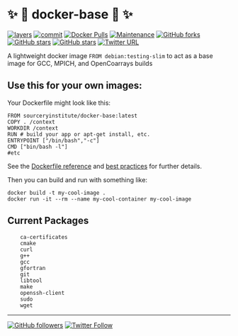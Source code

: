 
✨ 🐋 docker-base 🚢 ✨
========================

[![layers](https://images.microbadger.com/badges/image/sourceryinstitute/docker-base.svg)](https://hub.docker.com/r/sourceryinstitute/docker-base/)
[![commit](https://images.microbadger.com/badges/commit/sourceryinstitute/docker-base.svg)](https://hub.docker.com/r/sourceryinstitute/docker-base)
[![Docker Pulls](https://img.shields.io/docker/pulls/sourceryinstitute/docker-base.svg)](https://hub.docker.com/r/sourceryinstitute/docker-base/)
[![Maintenance](https://img.shields.io/maintenance/yes/2017.svg)]()
[![GitHub forks](https://img.shields.io/github/forks/sourceryinstitute/docker-base.svg?style=social&label=Fork)](https://github.com/sourceryinstitute/docker-base/fork)
[![GitHub stars](https://img.shields.io/github/stars/sourceryinstitute/docker-base.svg?style=social&label=Star)](https://github.com/sourceryinstitute/docker-base)
[![GitHub stars](https://img.shields.io/github/watchers/sourceryinstitute/docker-base.svg?style=social&label=Watch)](https://github.com/sourceryinstitute/docker-base)
[![Twitter URL](https://img.shields.io/twitter/url/http/shields.io.svg?style=social)](https://twitter.com/intent/tweet?hashtags=docker%2Cbuild%2CGCC%2CMPI&related=docker&text=Lightweight%20docker%20base%20image%20for%20building%20GCC%2C%20MPICH%20and%20OpenCoarrays%21&url=https%3A//github.com/sourceryinstitute/docker-base&via=zbeekman)

A lightweight docker image `FROM debian:testing-slim` to act as a base
image for GCC, MPICH, and OpenCoarrays builds

Use this for your own images:
-----------------------------

Your Dockerfile might look like this:

```
FROM sourceryinstitute/docker-base:latest
COPY . /context
WORKDIR /context
RUN # build your app or apt-get install, etc.
ENTRYPOINT ["/bin/bash","-c"]
CMD ["bin/bash -l"]
#etc
```

See the [Dockerfile reference] and [best practices] for further details.

Then you can build and run with something like:

```
docker build -t my-cool-image .
docker run -it --rm --name my-cool-container my-cool-image
```

Current Packages
----------------

        ca-certificates
        cmake
        curl
        g++
        gcc
        gfortran
        git
        libtool
        make
        openssh-client
        sudo
        wget

---

[![GitHub followers](https://img.shields.io/github/followers/sourceryinstitute.svg?style=social&label=Follow)](https://github.com/sourceryinstitute)
[![Twitter Follow](https://img.shields.io/twitter/follow/zbeekman.svg?style=social&label=Follow)](https://twitter.com/intent/follow?screen_name=zbeekman)

[Dockerfile reference]: https://docs.docker.com/engine/reference/builder/
[best practices]: https://docs.docker.com/engine/userguide/eng-image/dockerfile_best-practices/
